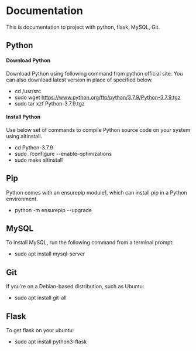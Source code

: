 # Documentation
This is documentation to project with python, flask, MySQL, Git.

## Python
#### Download Python
Download Python using following command from python official site. You can also download latest version in place of specified below.
* cd /usr/src 
* sudo wget https://www.python.org/ftp/python/3.7.9/Python-3.7.9.tgz 
* sudo tar xzf Python-3.7.9.tgz

#### Install Python
Use below set of commands to compile Python source code on your system using altinstall.
* cd Python-3.7.9
* sudo ./configure --enable-optimizations
* sudo make altinstall


## Pip
Python comes with an ensurepip module1, which can install pip in a Python environment.
* python -m ensurepip --upgrade


## MySQL
To install MySQL, run the following command from a terminal prompt:
* sudo apt install mysql-server


## Git
If you’re on a Debian-based distribution, such as Ubuntu:
* sudo apt install git-all


## Flask
To get flask on your ubuntu:
* sudo apt install python3-flask